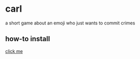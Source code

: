 # carl

a short game about an emoji who just wants to commit crimes

## how-to install

[click me](https://love2d.org/wiki/Getting_Started#Running_Games)